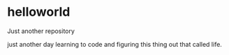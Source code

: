# helloworld
Just another repository


just another day learning to code and figuring this thing out that called life. 
